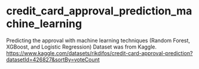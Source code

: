 # credit_card_approval_prediction_machine_learning
Predicting the approval with machine learning techniques (Random Forest, XGBoost, and Logistic Regression)
Dataset was from Kaggle.
https://www.kaggle.com/datasets/rikdifos/credit-card-approval-prediction?datasetId=426827&sortBy=voteCount
